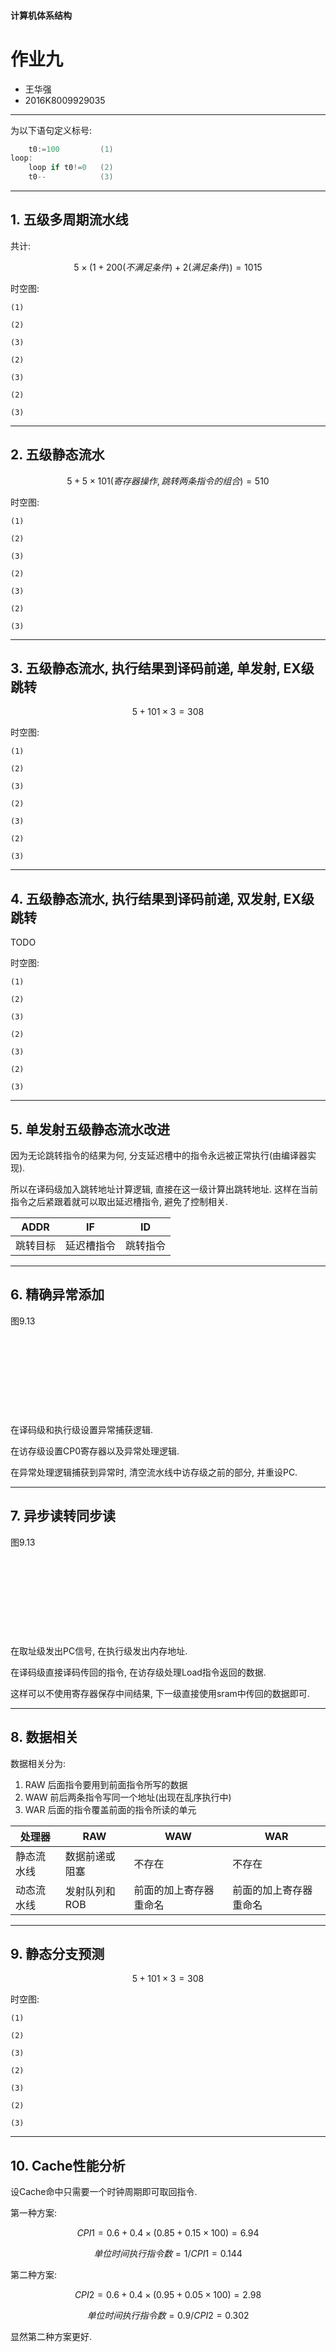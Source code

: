 #### 计算机体系结构

作业九
============

* 王华强
* 2016K8009929035

***

为以下语句定义标号:

```c
    t0:=100         (1)
loop:
    loop if t0!=0   (2)
    t0--            (3)
```

---

## 1. 五级多周期流水线


共计:

$$5 \times (1+200(不满足条件)+2(满足条件))=1015 $$

时空图:

```
(1)

(2)

(3)

(2)

(3)

(2)

(3)
```

---

## 2. 五级静态流水

$$ 5 + 5 \times 101(寄存器操作,跳转两条指令的组合) = 510 $$

时空图:

```
(1)

(2)

(3)

(2)

(3)

(2)

(3)
```

---

## 3. 五级静态流水, 执行结果到译码前递, 单发射, EX级跳转

$$ 5 + 101 \times 3 = 308 $$

时空图:

```
(1)

(2)

(3)

(2)

(3)

(2)

(3)
```

---

## 4. 五级静态流水, 执行结果到译码前递, 双发射, EX级跳转

TODO

时空图:

```
(1)

(2)

(3)

(2)

(3)

(2)

(3)
```
---

## 5. 单发射五级静态流水改进

因为无论跳转指令的结果为何, 分支延迟槽中的指令永远被正常执行(由编译器实现).

所以在译码级加入跳转地址计算逻辑, 直接在这一级计算出跳转地址. 这样在当前指令之后紧跟着就可以取出延迟槽指令, 避免了控制相关.

ADDR|IF|ID
-|-|-
跳转目标|延迟槽指令|跳转指令

---

## 6. 精确异常添加

图9.13

```










```

在译码级和执行级设置异常捕获逻辑.

在访存级设置CP0寄存器以及异常处理逻辑.

在异常处理逻辑捕获到异常时, 清空流水线中访存级之前的部分, 并重设PC.

---

## 7. 异步读转同步读

图9.13

```










```

在取址级发出PC信号, 在执行级发出内存地址.

在译码级直接译码传回的指令, 在访存级处理Load指令返回的数据.

这样可以不使用寄存器保存中间结果, 下一级直接使用sram中传回的数据即可.

---

## 8. 数据相关

数据相关分为:

1. RAW 后面指令要用到前面指令所写的数据
1. WAW 前后两条指令写同一个地址(出现在乱序执行中)
1. WAR 后面的指令覆盖前面的指令所读的单元

处理器|RAW|WAW|WAR
-|-|-|-
静态流水线|数据前递或阻塞|不存在|不存在
动态流水线|发射队列和ROB|前面的加上寄存器重命名|前面的加上寄存器重命名

---

## 9. 静态分支预测

$$ 5 + 101 \times 3 = 308 $$

时空图:

```
(1)

(2)

(3)

(2)

(3)

(2)

(3)
```

---
  
## 10. Cache性能分析

设Cache命中只需要一个时钟周期即可取回指令.

第一种方案:

$$CPI1 = 0.6 + 0.4 \times (0.85+0.15\times 100)=6.94$$

$$单位时间执行指令数 = 1/CPI1 = 0.144$$

第二种方案:

$$CPI2 = 0.6 + 0.4 \times (0.95+0.05\times 100)=2.98$$

$$单位时间执行指令数 = 0.9/CPI2 = 0.302$$

显然第二种方案更好.
